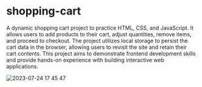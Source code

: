 # shopping-cart
 
A dynamic shopping cart project to practice HTML, CSS, and JavaScript. It allows users to add products to their cart, adjust quantities, remove items, and proceed to checkout. The project utilizes local storage to persist the cart data in the browser, allowing users to revisit the site and retain their cart contents. This project aims to demonstrate frontend development skills and provide hands-on experience with building interactive web applications.

![2023-07-24 17 45 47](https://github.com/LuvDeluxe/shopping-cart/assets/12020261/f86cb652-44b0-40bc-af5d-022bf2c524d1)
